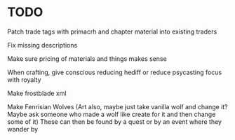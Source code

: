 # TODO

Patch trade tags with primacrh and chapter material into existing traders

Fix missing descriptions

Make sure pricing of materials and things makes sense

When crafting, give conscious reducing hediff or reduce psycasting focus with royalty




Make frostblade xml

Make Fenrisian Wolves (Art also, maybe just take vanilla wolf and change it? Maybe ask someone who made a wolf like create for it and then change some of it)
These can then be found by a quest or by an event where they wander by